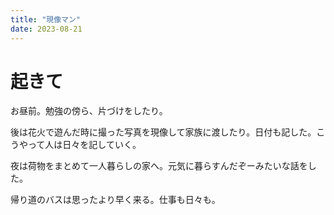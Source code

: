 ```yaml
---
title: "現像マン"
date: 2023-08-21
---
```


# 起きて
お昼前。勉強の傍ら、片づけをしたり。

後は花火で遊んだ時に撮った写真を現像して家族に渡したり。日付も記した。こうやって人は日々を記していく。

夜は荷物をまとめて一人暮らしの家へ。元気に暮らすんだぞーみたいな話をした。

帰り道のバスは思ったより早く来る。仕事も日々も。